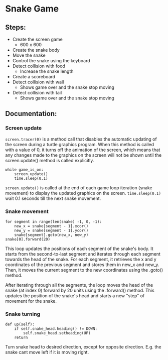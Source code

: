 # Snake Game

## Steps:

* Create the screen game
    * 600 x 600
* Create the snake body
* Move the snake
* Control the snake using the keyboard
* Detect collision with food
    * Increase the snake length
* Create a scoreboard
* Detect collision with wall
    * Shows game over and the snake stop moving
* Detect collision with tail
    * Shows game over and the snake stop moving


## Documentation:

### Screen update

`screen.tracer(0)` is a method call that disables the automatic updating of the screen during a turtle graphics program. When this method is called with a value of 0, it turns off the animation of the screen, which means that any changes made to the graphics on the screen will not be shown until the screen.update() method is called explicitly.  

~~~
while game_is_on:
    screen.update()
    time.sleep(0.1)
~~~

`screen.update()` is called at the end of each game loop iteration (snake movement) to display the updated graphics on the screen.
`time.sleep(0.1)` wait 0.1 seconds till the next snake movement.

### Snake movement
~~~
for segment in range(len(snake) -1, 0, -1):
    new_x = snake[segment - 1].xcor()
    new_y = snake[segment - 1].ycor()
    snake[segment].goto(new_x, new_y)
snake[0].forward(20)
~~~
This loop updates the positions of each segment of the snake's body. It starts from the second-to-last segment and iterates through each segment towards the head of the snake. For each segment, it retrieves the x and y coordinates of the previous segment and stores them in new_x and new_y. Then, it moves the current segment to the new coordinates using the .goto() method.

After iterating through all the segments, the loop moves the head of the snake (at index 0) forward by 20 units using the .forward() method. This updates the position of the snake's head and starts a new "step" of movement for the snake.

### Snake turning
~~~
def up(self):
    if self.snake_head.heading() != DOWN:
        self.snake_head.setheading(UP)
    return
~~~

Turn snake head to desired direction, except for opposite direction.
E.g. the snake cant move left if it is moving right.
